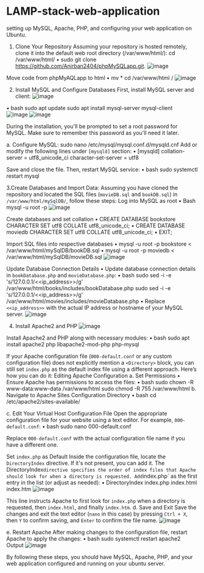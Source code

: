# LAMP-stack-web-application

setting up MySQL, Apache, PHP, and configuring your web application on Ubuntu.
1. Clone Your Repository
Assuming your repository is hosted remotely, clone it into the default web root directory (/var/www/html/):
cd /var/www/html/
•	sudo git clone https://github.com/Anirban2404/phpMySQLapp.git.
 ![image](https://github.com/user-attachments/assets/9a25b768-89f1-4334-87f9-718f18c0de4c)

Move code from phpMyAQLapp to html
•	mv * cd /var/www/html /
![image](https://github.com/user-attachments/assets/1818cf3a-c210-419e-b005-641106dfbecb)

 
2. Install MySQL and Configure Databases
First, install MySQL server and client:
![image](https://github.com/user-attachments/assets/b65bb284-6e31-4927-b7fb-5e570b66bff4)


•	bash
sudo apt update
sudo apt install mysql-server mysql-client	 
![image](https://github.com/user-attachments/assets/dd059aef-7293-43e6-9ec8-58d327f1e1ca)
![image](https://github.com/user-attachments/assets/1249e88a-3d0e-497e-b472-f13845f0acbc)

During the installation, you'll be prompted to set a root password for MySQL. Make sure to remember this password as you'll need it later.

a. Configure MySQL:
sudo nano /etc/mysql/mysql.conf.d/mysqld.cnf
Add or modify the following lines under `[mysqld]` section:
•	[mysqld]
collation-server = utf8_unicode_ci
character-set-server = utf8

Save and close the file. Then, restart MySQL service:
•	bash
sudo systemctl restart mysql

3.Create Databases and Import Data:
Assuming you have cloned the repository and located the SQL files (`movieDB.sql` and `bookDB.sql`) in `/var/www/html/mySqlDB/`, follow these steps:
Log into MySQL as root
•	Bash
mysql -u root -p
![image](https://github.com/user-attachments/assets/492d270e-1ac5-43ff-8e7f-edcdb018ed0d)

Create databases and set collation
•	CREATE DATABASE bookstore CHARACTER SET utf8 COLLATE utf8_unicode_ci;
•	CREATE DATABASE moviedb CHARACTER SET utf8 COLLATE utf8_unicode_ci;
•	EXIT;

Import SQL files into respective databases
•	mysql -u root -p bookstore < /var/www/html/mySqlDB/bookDB.sql
•	mysql -u root -p moviedb < /var/www/html/mySqlDB/movieDB.sql
![image](https://github.com/user-attachments/assets/f15d8a1e-d12c-4607-89c9-98152aaa9214)


Update Database Connection Details
•	Update database connection details in `bookDatabase.php` and `movieDatabase.php`:
•	bash
sudo sed -i -e 's/127.0.0.1/<<ip_address>>/g' /var/www/html/books/includes/bookDatabase.php 
sudo sed -i -e 's/127.0.0.1/<<ip_address>>/g' /var/www/html/movies/includes/movieDatabase.php
•	Replace `<<ip_address>>` with the actual IP address or hostname of your MySQL server.
![image](https://github.com/user-attachments/assets/4bc249c4-76be-46ff-b983-0e08c502f8e4)

4. Install Apache2 and PHP
![image](https://github.com/user-attachments/assets/73c166c4-1720-4434-89ee-828c8b419635)

Install Apache2 and PHP along with necessary modules:
•	bash
sudo apt install apache2 php libapache2-mod-php php-mysql

If your Apache configuration file (`000-default.conf` or any custom configuration file) does not explicitly mention a `<Directory>` block, you can still set `index.php` as the default index file using a different approach. Here’s how you can do it:
Editing Apache Configuration
a.  Set Permissions
•	Ensure Apache has permissions to access the files:
•	bash
sudo chown -R www-data:www-data /var/www/html
sudo chmod -R 755 /var/www/html
b. Navigate to Apache Sites Configuration Directory
•	bash
cd /etc/apache2/sites-available/

c. Edit Your Virtual Host Configuration File
Open the appropriate configuration file for your website using a text editor. For example, `000-default.conf`:
•	bash
 	sudo nano 000-default.conf

   Replace `000-default.conf` with the actual configuration file name if you have a different one.

 Set `index.php` as Default
Inside the configuration file, locate the `DirectoryIndex` directive. If it's not present, you can add it. The DirectoryIndex` directive specifies the order of index files that Apache should look for when a directory is requested.
Add `index.php` as the first entry in the list (or adjust as needed):
•	DirectoryIndex index.php index.html index.htm
![image](https://github.com/user-attachments/assets/ae680618-2a23-405d-b916-c2d33cbaddb7)

This line instructs Apache to first look for `index.php` when a directory is requested, then `index.html`, and finally `index.htm`.
d. Save and Exit
Save the changes and exit the text editor (`nano` in this case) by pressing `Ctrl + X`, then `Y` to confirm saving, and `Enter` to confirm the file name. 
![image](https://github.com/user-attachments/assets/988f7755-d586-4fad-8f16-b8e33f36e426)

e. Restart Apache
   After making changes to the configuration file, restart Apache to apply the changes:
•	bash
sudo systemctl restart apache2
Output
![image](https://github.com/user-attachments/assets/606a3f4a-5337-41a6-a2e1-0c3d9888ec42)

By following these steps, you should have MySQL, Apache, PHP, and your web application configured and running on your ubuntu server.


